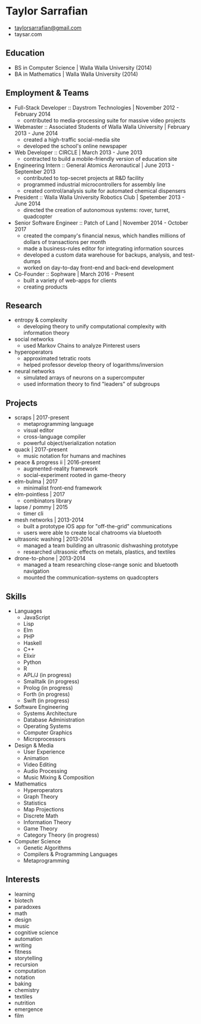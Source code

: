 # Taylor Sarrafian
* taylorsarrafian@gmail.com
* taysar.com

## Education
* BS in Computer Science | Walla Walla University (2014)
* BA in Mathematics      | Walla Walla University (2014)

## Employment & Teams
* Full-Stack Developer :: Daystrom Technologies | November 2012 - February 2014
  * contributed to media-processing suite for massive video projects
* Webmaster :: Associated Students of Walla Walla University | February 2013 - June 2014
  * created a high-traffic social-media site
  * developed the school's online newspaper
* Web Developer :: CIRCLE | March 2013 - June 2013
  * contracted to build a mobile-friendly version of education site
* Engineering Intern :: General Atomics Aeronautical | June 2013 - September 2013
  * contributed to top-secret projects at R&D facility
  * programmed industrial microcontrollers for assembly line
  * created control/analysis suite for automated chemical dispensers
* President :: Walla Walla University Robotics Club | Spetember 2013 - June 2014
  * directed the creation of autonomous systems: rover, turret, quadcopter
* Senior Software Engineer :: Patch of Land | November 2014 - October 2017
  * created the company's financial nexus, which handles millions of dollars of transactions per month
  * made a business-rules editor for integrating information sources
  * developed a custom data warehouse for backups, analysis, and test-dumps
  * worked on day-to-day front-end and back-end development
* Co-Founder :: Sophware | March 2016 - Present
  * built a variety of web-apps for clients
  * creating products

## Research
* entropy & complexity
  * developing theory to unify computational complexity with information theory
* social networks
  * used Markov Chains to analyze Pinterest users
* hyperoperators
  * approximated tetratic roots
  * helped professor develop theory of logarithms/inversion
* neural networks
  * simulated arrays of neurons on a supercomputer
  * used information theory to find "leaders" of subgroups

## Projects
* scraps | 2017-present
  * metaprogramming language
  * visual editor
  * cross-language compiler
  * powerful object/serialization notation
* quack | 2017-present
  * music notation for humans and machines
* peace & progress ii | 2016-present
  * augmented-reality framework
  * social-experiment rooted in game-theory
* elm-bulma | 2017
  * minimalist front-end framework
* elm-pointless | 2017
  * combinators library
* lapse / pommy | 2015
  * timer cli
* mesh networks | 2013-2014
  * built a prototype iOS app for "off-the-grid" communications
  * users were able to create local chatrooms via bluetooth
* ultrasonic washing | 2013-2014
  * managed a team building an ultrasonic dishwashing prototype
  * researched ultrasonic effects on metals, plastics, and textiles
* drone-to-phone | 2013-2014
  * managed a team researching close-range sonic and bluetooth navigation
  * mounted the communication-systems on quadcopters

## Skills
* Languages
  * JavaScript
  * Lisp
  * Elm
  * PHP
  * Haskell
  * C++
  * Elixir
  * Python 
  * R
  * APL/J (in progress)
  * Smalltalk (in progress)
  * Prolog (in progress)
  * Forth (in progress)
  * Swift (in progress)
* Software Engineering 
  * Systems Architecture
  * Database Administration
  * Operating Systems
  * Computer Graphics
  * Microprocessors
* Design & Media
  * User Experience
  * Animation
  * Video Editing
  * Audio Processing
  * Music Mixing & Composition
* Mathematics
  * Hyperoperators
  * Graph Theory
  * Statistics
  * Map Projections
  * Discrete Math
  * Information Theory
  * Game Theory
  * Category Theory (in progress)
* Computer Science
  * Genetic Algorithms
  * Compilers & Programming Languages
  * Metaprogramming

## Interests
* learning
* biotech
* paradoxes
* math
* design
* music
* cognitive science
* automation
* writing
* fitness
* storytelling
* recursion
* computation
* notation
* baking
* chemistry
* textiles
* nutrition
* emergence
* film
